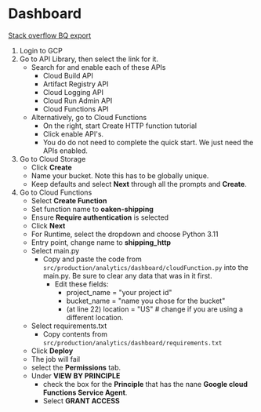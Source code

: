 # Dashboard

[Stack overflow BQ export](https://stackoverflow.com/questions/54317565/how-can-i-export-data-from-bigquery-to-an-external-server-in-a-csv)

1. Login to GCP
1. Go to API Library, then select the link for it.
    - Search for and enable each of these APIs
        - Cloud Build API
        - Artifact Registry API
        - Cloud Logging API
        - Cloud Run Admin API
        - Cloud Functions API
    - Alternatively, go to Cloud Functions
        - On the right, start Create HTTP function tutorial
        - Click enable API's. 
        - You do do not need to complete the quick start. We just need the APIs enabled.
1. Go to Cloud Storage
    - Click **Create**
    - Name your bucket. Note this has to be globally unique.
    - Keep defaults and select **Next** through all the prompts and **Create**.
1. Go to Cloud Functions
    - Select **Create Function**
    - Set function name to **oaken-shipping**
    - Ensure **Require authentication** is selected
    - Click **Next**
    - For Runtime, select the dropdown and choose Python 3.11
    - Entry point, change name to **shipping_http**
    - Select main.py
        - Copy and paste the code from `src/production/analytics/dashboard/cloudFunction.py` into the main.py. Be sure to clear any data that was in it first.
            - Edit these fields:
                - project_name = "your project id"
                - bucket_name = "name you chose for the bucket"
                - (at line 22) location = "US" # change if you are using a different location.
    - Select requirements.txt
        - Copy contents from `src/production/analytics/dashboard/requirements.txt`
    - Click **Deploy**
    - The job will fail
    - select the **Permissions** tab.
    - Under **VIEW BY PRINCIPLE**
        - check the box for the **Principle** that has the nane **Google cloud Functions Service Agent**.
        - Select **GRANT ACCESS**